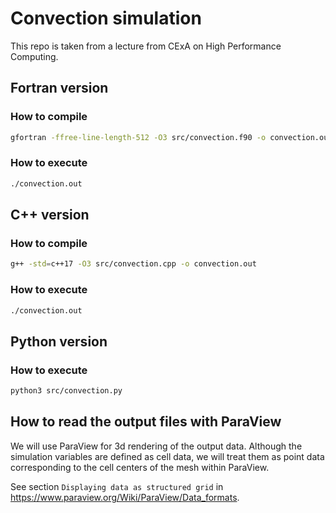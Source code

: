 # Convection simulation

This repo is taken from a lecture from CExA on High Performance Computing. 

## Fortran version

### How to compile

```bash
gfortran -ffree-line-length-512 -O3 src/convection.f90 -o convection.out
```

### How to execute

```bash
./convection.out
```

## C++ version

### How to compile

```bash
g++ -std=c++17 -O3 src/convection.cpp -o convection.out
```

### How to execute

```bash
./convection.out
```

## Python version

### How to execute

```bash
python3 src/convection.py
```

## How to read the output files with ParaView

We will use ParaView for 3d rendering of the output data. Although the simulation variables are defined as cell data, we will treat them as point data corresponding to the cell centers of the mesh within ParaView.

See section `Displaying data as structured grid` in <https://www.paraview.org/Wiki/ParaView/Data_formats>.
